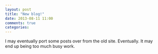 ```yaml
---
layout: post
title: "New blog!"
date: 2013-08-11 11:00
comments: true
categories: 
---
```


I may eventually port some posts over from the old site. Eventually. It may end up being too much busy work.
